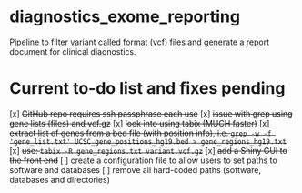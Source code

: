 # diagnostics_exome_reporting
Pipeline to filter variant called format (vcf) files and generate a report document for clinical diagnostics.

# Current to-do list and fixes pending

  [x] ~~GitHub repo requires ssh passphrase each use~~
  [x] ~~issue with grep using gene lists (files) and vcf.gz~~
    [x] ~~look into using tabix (MUCH faster)~~
    [x] ~~extract list of genes from a bed file (with position info), i.e. `grep -w -f 'gene_list.txt' UCSC_gene_positions_hg19.bed > gene_regions_hg19.txt`~~
    [x] ~~use: `tabix -R gene_regions.txt variant.vcf.gz`~~
  [x] ~~add a Shiny GUI to the front end~~
  [ ] create a configuration file to allow users to set paths to software and databases
  [ ] remove all hard-coded paths (software, databases and directories)
